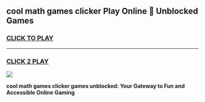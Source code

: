 
## cool math games clicker Play Online 👋 Unblocked Games
<h3>
<a href="https://news.freeplayer.one?title=cool_math_games_clicker&ref=17CMG">CLICK TO PLAY</a></h3>
<hr>

<h3>
<a href="https://news.freeplayer.one?title=cool_math_games_clicker&ref=17CMG">CLICK 2 PLAY</a>
  
</h3>

<a href="https://news.freeplayer.one?title=cool_math_games_clicker&ref=17CMG/"><img src="https://clearcache.store/games.png"></a>


**cool math games clicker games unblocked: Your Gateway to Fun and Accessible Online Gaming**
